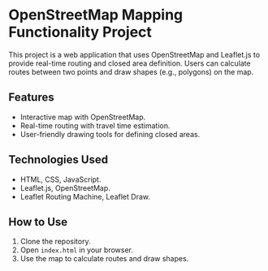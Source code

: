 # OpenStreetMap Mapping Functionality Project

This project is a web application that uses OpenStreetMap and Leaflet.js to provide real-time routing and closed area definition. Users can calculate routes between two points and draw shapes (e.g., polygons) on the map.

## Features
- Interactive map with OpenStreetMap.
- Real-time routing with travel time estimation.
- User-friendly drawing tools for defining closed areas.

## Technologies Used
- HTML, CSS, JavaScript.
- Leaflet.js, OpenStreetMap.
- Leaflet Routing Machine, Leaflet Draw.

## How to Use
1. Clone the repository.
2. Open `index.html` in your browser.
3. Use the map to calculate routes and draw shapes.
